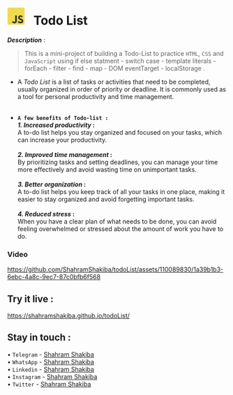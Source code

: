 # <a href="https://developer.mozilla.org/en-US/docs/Web/JavaScript" target="_blank" rel="noreferrer"> <img src="https://raw.githubusercontent.com/devicons/devicon/master/icons/javascript/javascript-original.svg" alt="javascript" width="40" height="40"/></a> &nbsp; Todo List 
**_Description_** :<br/>
  > This is a mini-project of building a Todo-List to practice `HTML`, `CSS` and `JavaScript` using if else statment - switch case - template literals - forEach - filter - find - map - DOM eventTarget - localStorage .  <br/>

- A _Todo List_ is a list of tasks or activities that need to be completed, usually organized in order of priority or deadline. It is commonly used as a tool for personal productivity and time management. <br/><br/>

- **`A few benefits of Todo-list :`**<br/>
**_1. Increased productivity_ :**<br/>
A to-do list helps you stay organized and focused on your tasks, which can increase your productivity.<br/><br/>
**_2. Improved time management_ :**<br/>
By prioritizing tasks and setting deadlines, you can manage your time more effectively and avoid wasting time on unimportant tasks.<br/><br/>
**_3. Better organization_ :**<br/>
A to-do list helps you keep track of all your tasks in one place, making it easier to stay organized and avoid forgetting important tasks.<br/><br/>
**_4. Reduced stress_ :**<br/>
When you have a clear plan of what needs to be done, you can avoid feeling overwhelmed or stressed about the amount of work you have to do.

### Video
https://github.com/ShahramShakiba/todoList/assets/110089830/1a39b1b3-6ebc-4a8c-9ec7-87c0bfb6f568

## Try it live :
https://shahramshakiba.github.io/todoList/


 ## Stay in touch :
 • ` Telegram ` - <a href="https://t.me/ShahramDev">Shahram Shakiba</a> <br/>
 • ` WhatsApp ` - <a href="https://wa.me/message/LM2IMM3ABZ7ZM1">Shahram Shakiba</a> <br/>
 • ` Linkedin ` - <a href="https://www.linkedin.com/in/shahram-shakiba-dev/">Shahram Shakiba</a> <br/>
 • ` Instagram ` - <a href="https://instagram.com/shahram.shakibaa?igshid=MzNlNGNkZWQ4Mg==">Shahram Shakiba</a> <br/>
 • ` Twitter ` - <a href="https://twitter.com/DevZEEMO">Shahram Shakiba</a>
